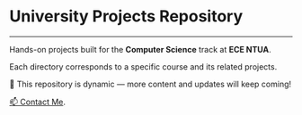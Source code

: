 # University Projects Repository
-----------------------------------------------------------------------------------------------------------------------------------------------------------------------
Hands-on projects built for the **Computer Science** track at **ECE NTUA**.

Each directory corresponds to a specific course and its related projects.

🚀 This repository is dynamic — more content and updates will keep coming!

[📫 Contact Me](mailto:vafentoulidis@outlook.com).
